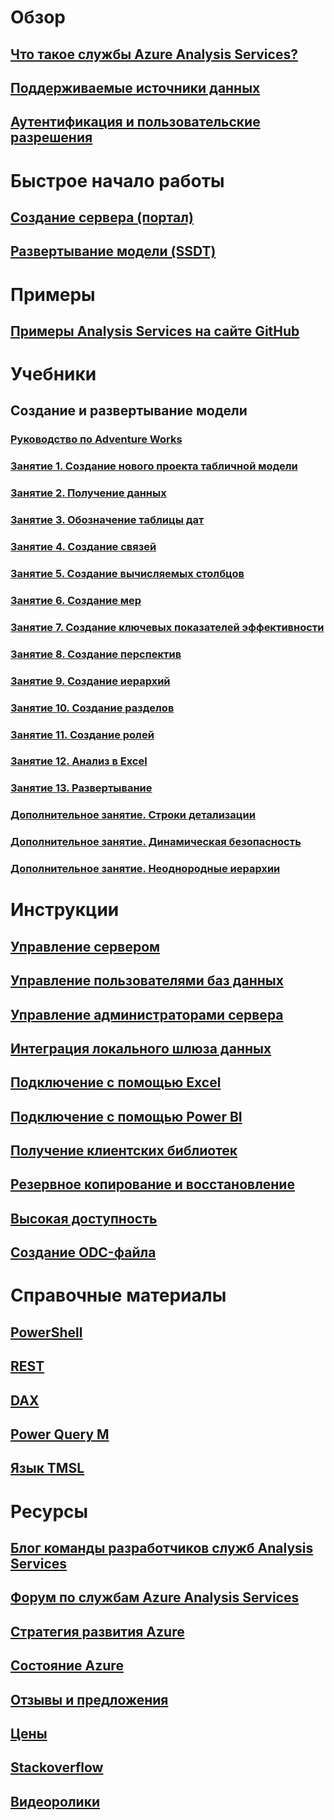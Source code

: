 

# Обзор


## [Что такое службы Azure Analysis Services?](analysis-services-overview.md)


## [Поддерживаемые источники данных](analysis-services-datasource.md)


## [Аутентификация и пользовательские разрешения](analysis-services-manage-users.md)



# Быстрое начало работы


## [Создание сервера (портал)](analysis-services-create-server.md)


## [Развертывание модели (SSDT)](analysis-services-deploy.md)



# Примеры


## [Примеры Analysis Services на сайте GitHub](https://github.com/Microsoft/Analysis-Services)



# Учебники


## Создание и развертывание модели


### [Руководство по Adventure Works](tutorials/aas-adventure-works-tutorial.md)


### [Занятие 1. Создание нового проекта табличной модели](tutorials/aas-lesson-1-create-a-new-tabular-model-project.md)


### [Занятие 2. Получение данных](tutorials/aas-lesson-2-get-data.md)


### [Занятие 3. Обозначение таблицы дат](tutorials/aas-lesson-3-mark-as-date-table.md) 


### [Занятие 4. Создание связей](tutorials/aas-lesson-4-create-relationships.md) 


### [Занятие 5. Создание вычисляемых столбцов](tutorials/aas-lesson-5-create-calculated-columns.md)


### [Занятие 6. Создание мер](tutorials/aas-lesson-6-create-measures.md)  


### [Занятие 7. Создание ключевых показателей эффективности](tutorials/aas-lesson-7-create-key-performance-indicators.md)  


### [Занятие 8. Создание перспектив](tutorials/aas-lesson-8-create-perspectives.md) 


### [Занятие 9. Создание иерархий](tutorials/aas-lesson-9-create-hierarchies.md) 


### [Занятие 10. Создание разделов](tutorials/aas-lesson-10-create-partitions.md) 


### [Занятие 11. Создание ролей](tutorials/aas-lesson-11-create-roles.md)


### [Занятие 12. Анализ в Excel](tutorials/aas-lesson-12-analyze-in-excel.md)


### [Занятие 13. Развертывание](tutorials/aas-lesson-13-deploy.md)


### [Дополнительное занятие. Строки детализации](tutorials/aas-supplemental-lesson-detail-rows.md)


### [Дополнительное занятие. Динамическая безопасность](tutorials/aas-supplemental-lesson-dynamic-security.md)


### [Дополнительное занятие. Неоднородные иерархии](tutorials/aas-supplemental-lesson-ragged-hierarchies.md)



# Инструкции 


## [Управление сервером](analysis-services-manage.md)


## [Управление пользователями баз данных](analysis-services-database-users.md)


## [Управление администраторами сервера](analysis-services-server-admins.md)


## [Интеграция локального шлюза данных](analysis-services-gateway.md)


## [Подключение с помощью Excel](analysis-services-connect-excel.md)


## [Подключение с помощью Power BI](analysis-services-connect-pbi.md)


## [Получение клиентских библиотек](analysis-services-data-providers.md)


## [Резервное копирование и восстановление](analysis-services-backup.md)


## [Высокая доступность](analysis-services-bcdr.md)


## [Создание ODC-файла](analysis-services-odc.md)



# Справочные материалы


## [PowerShell](analysis-services-powershell.md)


## [REST](/rest/api/analysisservices)


## [DAX](https://msdn.microsoft.com/library/gg413422.aspx)


## [Power Query M](https://msdn.microsoft.com/library/mt211003.aspx)


## [Язык TMSL](https://docs.microsoft.com/sql/analysis-services/tabular-model-scripting-language-tmsl-reference)



# Ресурсы


## [Блог команды разработчиков служб Analysis Services](https://blogs.msdn.microsoft.com/analysisservices/)


## [Форум по службам Azure Analysis Services](https://social.msdn.microsoft.com/Forums/en-US/home?forum=AzureAnalysisServices)


## [Стратегия развития Azure](https://azure.microsoft.com/roadmap/)


## [Состояние Azure](https://azure.microsoft.com/status/)


## [Отзывы и предложения](https://feedback.azure.com/forums/556165-azure-analysis-services)


## [Цены](https://azure.microsoft.com/pricing/details/analysis-services/)


## [Stackoverflow](http://stackoverflow.com/questions/tagged/azure-analysis-services)


## [Видеоролики](https://azure.microsoft.com/resources/videos/index/?services=analysis-services&sort=newest)

